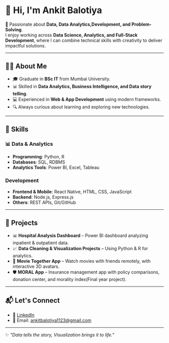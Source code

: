 # 👋 Hi, I'm Ankit Balotiya  

🚀 Passionate about **Data, Data Analytics,Development, and Problem-Solving**.  
I enjoy working across **Data Science, Analytics, and Full-Stack Development**, where I can combine technical skills with creativity to deliver impactful solutions.  

---

## 🧑‍💻 About Me  
- 🎓 Graduate in **BSc IT** from Mumbai University.  
- 📊 Skilled in **Data Analytics, Business Intelligence, and Data story telling**.  
- 💻 Experienced in **Web & App Development** using modern frameworks.  
- 🔍 Always curious about learning and exploring new technologies.  

---

## 🔑 Skills  

### 📊 Data & Analytics  
- **Programming**: Python, R  
- **Databases**: SQL, RDBMS  
- **Analytics Tools**: Power BI, Excel, Tableau  

###  Development  
- **Frontend & Mobile**: React Native, HTML, CSS, JavaScript  
- **Backend**: Node.js, Express.js  
- **Others**: REST APIs, Git/GitHub  

---

## 📂 Projects  
  
- 📊 **Hospital Analysis Dashboard** – Power BI dashboard analyzing inpatient & outpatient data.  
- 📈 **Data Cleaning & Visualization Projects** – Using Python & R for analytics.  
- 📱 **Movie Together App** – Watch movies with friends remotely, with interactive 3D avatars.  
- 🛡 **MORAL App** – Insurance management app with policy comparisons, donation center, and morality index(Final year project).
---

## 📬 Let's Connect  
- 💼 [LinkedIn](https://www.linkedin.com/in/ankit-balotiya-256804254/)  
- 📧 Email: ankitbalotiya1123@gmail.com  

---

✨ *"Data tells the story, Visualization  brings it to life."*  
 
